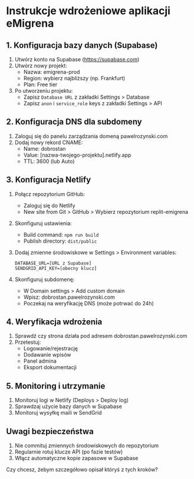 # Instrukcje wdrożeniowe aplikacji eMigrena

## 1. Konfiguracja bazy danych (Supabase)

1. Utwórz konto na Supabase (https://supabase.com)
2. Utwórz nowy projekt:
   - Nazwa: emigrena-prod
   - Region: wybierz najbliższy (np. Frankfurt)
   - Plan: Free tier
3. Po utworzeniu projektu:
   - Zapisz `Database URL` z zakładki Settings > Database
   - Zapisz `anon` i `service_role` keys z zakładki Settings > API

## 2. Konfiguracja DNS dla subdomeny

1. Zaloguj się do panelu zarządzania domeną pawelrozynski.com
2. Dodaj nowy rekord CNAME:
   - Name: dobrostan
   - Value: [nazwa-twojego-projektu].netlify.app
   - TTL: 3600 (lub Auto)

## 3. Konfiguracja Netlify

1. Połącz repozytorium GitHub:
   - Zaloguj się do Netlify
   - New site from Git > GitHub > Wybierz repozytorium replit-emigrena

2. Skonfiguruj ustawienia:
   - Build command: `npm run build`
   - Publish directory: `dist/public`

3. Dodaj zmienne środowiskowe w Settings > Environment variables:
   ```
   DATABASE_URL=[URL z Supabase]
   SENDGRID_API_KEY=[obecny klucz]
   ```

4. Skonfiguruj subdomenę:
   - W Domain settings > Add custom domain
   - Wpisz: dobrostan.pawelrozynski.com
   - Poczekaj na weryfikację DNS (może potrwać do 24h)

## 4. Weryfikacja wdrożenia

1. Sprawdź czy strona działa pod adresem dobrostan.pawelrozynski.com
2. Przetestuj:
   - Logowanie/rejestrację
   - Dodawanie wpisów
   - Panel admina
   - Eksport dokumentacji

## 5. Monitoring i utrzymanie

1. Monitoruj logi w Netlify (Deploys > Deploy log)
2. Sprawdzaj użycie bazy danych w Supabase
3. Monitoruj wysyłkę maili w SendGrid

## Uwagi bezpieczeństwa

1. Nie commituj zmiennych środowiskowych do repozytorium
2. Regularnie rotuj klucze API (po fazie testów)
3. Włącz automatyczne kopie zapasowe w Supabase

Czy chcesz, żebym szczegółowo opisał któryś z tych kroków?
